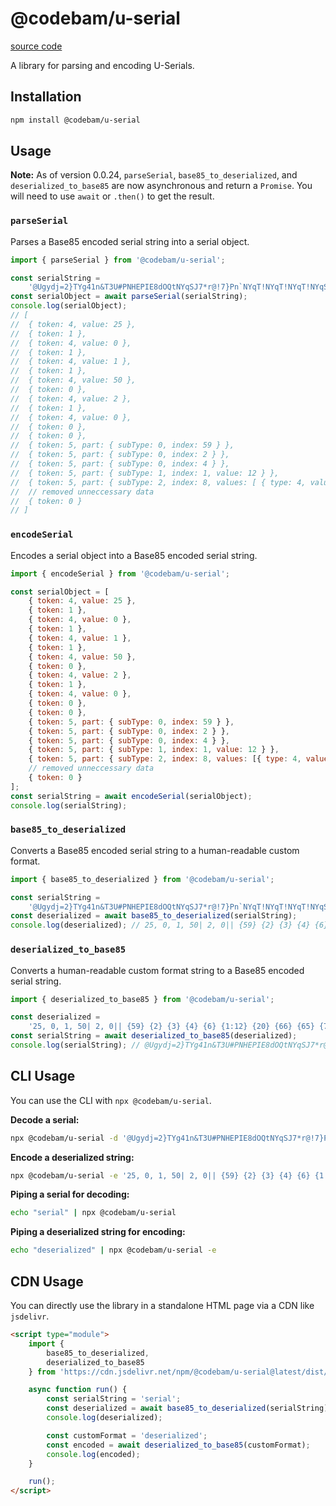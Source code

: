 # @codebam/u-serial

[source code](https://github.com/codebam/serial-mutation-engine)

A library for parsing and encoding U-Serials.

## Installation

```bash
npm install @codebam/u-serial
```

## Usage

**Note:** As of version 0.0.24, `parseSerial`, `base85_to_deserialized`, and `deserialized_to_base85` are now asynchronous and return a `Promise`. You will need to use `await` or `.then()` to get the result.

### `parseSerial`

Parses a Base85 encoded serial string into a serial object.

```javascript
import { parseSerial } from '@codebam/u-serial';

const serialString =
	'@Ugydj=2}TYg41n&T3U#PNHEPIE8dOQtNYqSJ7*r@!7}Pn`NYqT!NYqT!NYqT!NYqSJE>xm!p;DqoqDrE/pzfglphBT?q1vGmm8e{(Kd3mUbf{aXTc}&8Tc}&8Tc}&8Tc}&8Tc}&8Td1QRXi<w=)S?!(s6{PmQHMIzp$>JZLq#+$E-o%EA}%g2E-o%6A}%g2E-nrp#^w?L';
const serialObject = await parseSerial(serialString);
console.log(serialObject);
// [
// 	{ token: 4, value: 25 },
// 	{ token: 1 },
// 	{ token: 4, value: 0 },
// 	{ token: 1 },
// 	{ token: 4, value: 1 },
// 	{ token: 1 },
// 	{ token: 4, value: 50 },
// 	{ token: 0 },
// 	{ token: 4, value: 2 },
// 	{ token: 1 },
// 	{ token: 4, value: 0 },
// 	{ token: 0 },
// 	{ token: 0 },
// 	{ token: 5, part: { subType: 0, index: 59 } },
// 	{ token: 5, part: { subType: 0, index: 2 } },
// 	{ token: 5, part: { subType: 0, index: 4 } },
// 	{ token: 5, part: { subType: 1, index: 1, value: 12 } },
// 	{ token: 5, part: { subType: 2, index: 8, values: [ { type: 4, value: 14 } ] } },
// 	// removed unneccessary data
// 	{ token: 0 }
// ]
```

### `encodeSerial`

Encodes a serial object into a Base85 encoded serial string.

```javascript
import { encodeSerial } from '@codebam/u-serial';

const serialObject = [
	{ token: 4, value: 25 },
	{ token: 1 },
	{ token: 4, value: 0 },
	{ token: 1 },
	{ token: 4, value: 1 },
	{ token: 1 },
	{ token: 4, value: 50 },
	{ token: 0 },
	{ token: 4, value: 2 },
	{ token: 1 },
	{ token: 4, value: 0 },
	{ token: 0 },
	{ token: 0 },
	{ token: 5, part: { subType: 0, index: 59 } },
	{ token: 5, part: { subType: 0, index: 2 } },
	{ token: 5, part: { subType: 0, index: 4 } },
	{ token: 5, part: { subType: 1, index: 1, value: 12 } },
	{ token: 5, part: { subType: 2, index: 8, values: [{ type: 4, value: 14 }] } },
	// removed unneccessary data
	{ token: 0 }
];
const serialString = await encodeSerial(serialObject);
console.log(serialString);
```

### `base85_to_deserialized`

Converts a Base85 encoded serial string to a human-readable custom format.

```javascript
import { base85_to_deserialized } from '@codebam/u-serial';

const serialString =
	'@Ugydj=2}TYg41n&T3U#PNHEPIE8dOQtNYqSJ7*r@!7}Pn`NYqT!NYqT!NYqT!NYqSJE>xm!p;DqoqDrE/pzfglphBT?q1vGmm8e{(Kd3mUbf{aXTc}&8Tc}&8Tc}&8Tc}&8Tc}&8Td1QRXi<w=)S?!(s6{PmQHMIzp$>JZLq#+$E-o%EA}%g2E-o%6A}%g2E-nrp#^w?L';
const deserialized = await base85_to_deserialized(serialString);
console.log(deserialized); // 25, 0, 1, 50| 2, 0|| {59} {2} {3} {4} {6} {1:12} {20} {66} {65} {73} {16} {32} {16} {51} {65} {73} {65} {73} {65} {73} {65} {73} {44} {4} {43} {68} {65} {66} {16} {27} {31} {32} {44} {54} {4} {4} {44} {31} {24} {52} {43} {43} {43} {43} {43} {43} {43} {43} {43} {43} {43} {43} {3:58} {5} {5} {5} {5} {5} {5} {5} {5} {5} {3} {3} {3} {3} {3} {3} {8:[14 14 14 14 14 2 14 14 14 14 14 14 6 2 14 14 14 14 bb14 14]}| "c", 71|
```

### `deserialized_to_base85`

Converts a human-readable custom format string to a Base85 encoded serial string.

```javascript
import { deserialized_to_base85 } from '@codebam/u-serial';

const deserialized =
	'25, 0, 1, 50| 2, 0|| {59} {2} {3} {4} {6} {1:12} {20} {66} {65} {73} {16} {32} {16} {51} {65} {73} {65} {73} {65} {73} {65} {73} {44} {4} {43} {68} {65} {66} {16} {27} {31} {32} {44} {54} {4} {4} {44} {31} {24} {52} {43} {43} {43} {43} {43} {43} {43} {43} {43} {43} {43} {43} {3:58} {5} {5} {5} {5} {5} {5} {5} {5} {5} {3} {3} {3} {3} {3} {3} {8:[14 14 14 14 14 2 14 14 14 14 14 14 6 2 14 14 14 14 bb14 14]}| "c", 71|';
const serialString = await deserialized_to_base85(deserialized);
console.log(serialString); // @Ugydj=2}TYg41n&T3U#PNHEPIE8dOQtNYqSJ7*r@!7}Pn`NYqT!NYqT!NYqT!NYqSJE>xm!p;DqoqDrE/pzfglphBT?q1vGmm8e{(Kd3mUbf{aXTc}&8Tc}&8Tc}&8Tc}&8Tc}&8Td1QRXi<w=)S?!(s6{PmQHMIzp$>JZLq#+$E-o%EA}%g2E-o%6A}%g2E-nrp#^w?L
```

## CLI Usage

You can use the CLI with `npx @codebam/u-serial`.

**Decode a serial:**

```bash
npx @codebam/u-serial -d '@Ugydj=2}TYg41n&T3U#PNHEPIE8dOQtNYqSJ7*r@!7}Pn`NYqT!NYqT!NYqT!NYqSJE>xm!p;DqoqDrE/pzfglphBT?q1vGmm8e{(Kd3mUbf{aXTc}&8Tc}&8Tc}&8Tc}&8Tc}&8Td1QRXi<w=)S?!(s6{PmQHMIzp$>JZLq#+$E-o%EA}%g2E-o%6A}%g2E-nrp#^w?L'
```

**Encode a deserialized string:**

```bash
npx @codebam/u-serial -e '25, 0, 1, 50| 2, 0|| {59} {2} {3} {4} {6} {1:12} {20} {66} {65} {73} {16} {32} {16} {51} {65} {73} {65} {73} {65} {73} {65} {73} {44} {4} {43} {68} {65} {66} {16} {27} {31} {32} {44} {54} {4} {4} {44} {31} {24} {52} {43} {43} {43} {43} {43} {43} {43} {43} {43} {43} {43} {43} {3:58} {5} {5} {5} {5} {5} {5} {5} {5} {5} {3} {3} {3} {3} {3} {3} {8:[14 14 14 14 14 2 14 14 14 14 14 14 6 2 14 14 14 14 bb14 14]}| "c", 71|'
```

**Piping a serial for decoding:**

```bash
echo "serial" | npx @codebam/u-serial
```

**Piping a deserialized string for encoding:**

```bash
echo "deserialized" | npx @codebam/u-serial -e
```

## CDN Usage

You can directly use the library in a standalone HTML page via a CDN like `jsdelivr`.

```html
<script type="module">
	import {
		base85_to_deserialized,
		deserialized_to_base85
	} from 'https://cdn.jsdelivr.net/npm/@codebam/u-serial@latest/dist/api.js';

	async function run() {
		const serialString = 'serial';
		const deserialized = await base85_to_deserialized(serialString);
		console.log(deserialized);

		const customFormat = 'deserialized';
		const encoded = await deserialized_to_base85(customFormat);
		console.log(encoded);
	}

	run();
</script>
```
